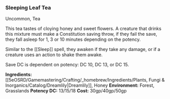 ### Sleeping Leaf Tea
Uncommon, Tea

This tea tastes of cloying honey and sweet flowers. A creature that drinks this mixture must make a Constitution saving throw, if they fail the save, they fall asleep for 1, 3 or 10 minutes depending on the potency.

Similar to the [[Sleep]] spell, they awaken if they take any damage, or if a creature uses an action to shake them awake.

Save DC is dependent on potency: DC 10, DC 13, or DC 15.

**Ingredients:** [[5eOSRD/Gamemastering/Crafting/_homebrew/Ingredients/Plants, Fungi & Inorganics/Catalog/Dreamlily|Dreamlily]], Honey
**Environment:** Forest, Grasslands
**Potency DC:** 13/15/18
**Cost:** 30gp/40gp/50gp 
